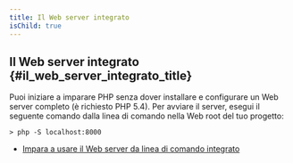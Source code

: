 ```yaml
---
title: Il Web server integrato
isChild: true
---
```


## Il Web server integrato {#il_web_server_integrato_title}

Puoi iniziare a imparare PHP senza dover installare e configurare un Web server
completo (è richiesto PHP 5.4). Per avviare il server, esegui il seguente
comando dalla linea di comando nella Web root del tuo progetto:

    > php -S localhost:8000

* [Impara a usare il Web server da linea di comando integrato][cli-server]

[cli-server]: http://www.php.net/manual/it/features.commandline.webserver.php
